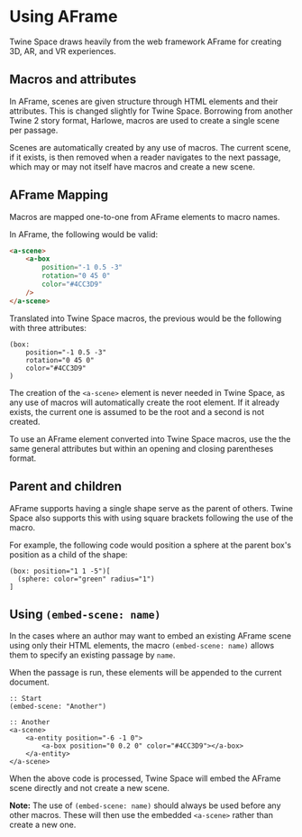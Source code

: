 # Using AFrame

Twine Space draws heavily from the web framework AFrame for creating 3D, AR, and VR experiences.

## Macros and attributes

In AFrame, scenes are given structure through HTML elements and their attributes. This is changed slightly for Twine Space. Borrowing from another Twine 2 story format, Harlowe, macros are used to create a single scene per passage.

Scenes are automatically created by any use of macros. The current scene, if it exists, is then removed when a reader navigates to the next passage, which may or may not itself have macros and create a new scene.

## AFrame Mapping

Macros are mapped one-to-one from AFrame elements to macro names.

In AFrame, the following would be valid:

```html
<a-scene>
    <a-box 
        position="-1 0.5 -3"
        rotation="0 45 0"
        color="#4CC3D9"
    />
</a-scene>
```

Translated into Twine Space macros, the previous would be the following with three attributes:

```twee
(box: 
    position="-1 0.5 -3"
    rotation="0 45 0"
    color="#4CC3D9"
)
```

The creation of the `<a-scene>` element is never needed in Twine Space, as any use of macros will automatically create the root element. If it already exists, the current one is assumed to be the root and a second is not created.

To use an AFrame element converted into Twine Space macros, use the the same general attributes but within an opening and closing parentheses format.

## Parent and children

AFrame supports having a single shape serve as the parent of others. Twine Space also supports this with using square brackets following the use of the macro.

For example, the following code would position a sphere at the parent box's position as a child of the shape:

```twee
(box: position="1 1 -5")[
  (sphere: color="green" radius="1")
]
```

## Using `(embed-scene: name)`

In the cases where an author may want to embed an existing AFrame scene using only their HTML elements, the macro `(embed-scene: name)` allows them to specify an existing passage by `name`.

When the passage is run, these elements will be appended to the current document.

```twee
:: Start
(embed-scene: "Another")

:: Another
<a-scene>
    <a-entity position="-6 -1 0">
        <a-box position="0 0.2 0" color="#4CC3D9"></a-box>
    </a-entity>
</a-scene>
```

When the above code is processed, Twine Space will embed the AFrame scene directly and not create a new scene.

**Note:** The use of `(embed-scene: name)` should always be used before any other macros. These will then use the embedded `<a-scene>` rather than create a new one.
